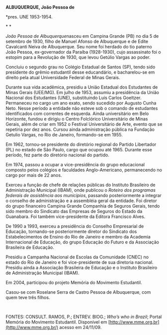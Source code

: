 **ALBUQUERQUE, João Pessoa de**

\*pres. UNE 1953-1954.

* *

*João Pessoa de Albuquerque*nasceu em Campina Grande (PB) no dia 5 de
setembro de 1930, filho de Manuel Afonso de Albuquerque e de Edite
Cavalcanti Neiva de Albuquerque. Seu nome foi herdado do tio paterno
João Pessoa, ex-governador da Paraíba (1928-1930), cujo assassinato foi
o estopim para a Revolução de 1930, que levou Getúlio Vargas ao poder.

Concluiu o segundo grau no Colégio Estadual de Santos (SP), tendo sido
presidente do grêmio estudantil desse educandário, e bacharelou-se em
direito pela atual Universidade Federal de Minas Gerais.

Durante sua vida acadêmica, presidiu a União Estadual dos Estudantes de
Minas Gerais (UEE/MG). Em julho de 1953, assumiu a presidência da União
Nacional dos Estudantes (UNE), substituindo Luís Carlos Goeltzer.
Permaneceu no cargo um ano exato, sendo sucedido por Augusto Cunha Neto.
Nesse período a entidade não esteve sob o comando de estudantes
identificados com correntes de esquerda. Ainda universitário em Belo
Horizonte, fundou e dirigiu o Centro Folclórico Universitário de Minas
Gerais, além de criar em 1952 o Festival Universitário de Arte, evento
que se repetiria por dez anos. Cursou ainda administração pública na
Fundação Getulio Vargas, no Rio de Janeiro, formando-se em 1955.

Em 1962, tornou-se presidente do diretório regional do Partido
Libertador (PL) no estado de São Paulo, cargo que ocupou até 1965.
Durante esse período, fez parte do diretório nacional do partido.

Em 1974, passou a ocupar a vice-presidência do grupo educacional
composto pelos colégios e faculdades Anglo-Americano, permanecendo no
cargo por mais de 22 anos.

Exerceu a função de chefe de relações públicas do Instituto Brasileiro
de Administração Municipal (IBAM), onde publicou o *Roteiro dos
programas federais de assistência aos municípios*, passando
posteriormente a integrar o conselho de administração e a assembléia
geral da entidade. Foi diretor do grupo financeiro Campina Grande
Companhia de Seguros Gerais, tendo sido membro do Sindicato das Empresas
de Seguros do Estado da Guanabara. Foi também vice-presidente da Editora
Francisco Alves.

De 1990 a 1993, exerceu a presidência do Conselho Empresarial de
Educação, tornando-se posteriormente diretor do Sindicato dos
Estabelecimentos de Ensino do Rio de Janeiro e membro da Academia
Internacional de Educação, do grupo Educação do Futuro e da Associação
Brasileira de Educação.

Presidiu a Campanha Nacional de Escolas da Comunidade (CNEC) no estado
do Rio de Janeiro e foi vice-presidente de sua diretoria nacional.
Presidiu ainda a Associação Brasileira de Educação e o Instituto
Brasileiro de Administração Municipal (IBAM).

Em 2004, participou do projeto Memória do Movimento Estudantil.

Casou-se com Roselane Serra de Castro Pessoa de Albuquerque, com quem
teve três filhos.

 

FONTES: CONSULT. RAMOS, P.; ENTREV. BIOG.; *Who’s who in Brazil*; Portal
Memória do Movimento Estudantil. Disponível em
[http://www.mme.org.br](http://www.mme.org.br/) acesso em 24/11/09.

 
